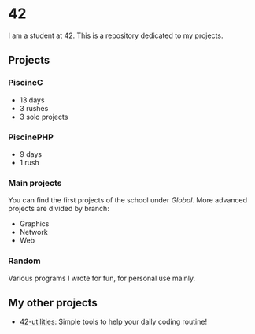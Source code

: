 # 42
I am a student at 42. This is a repository dedicated to my projects.

## Projects
### PiscineC
* 13 days
* 3 rushes
* 3 solo projects
### PiscinePHP
* 9 days
* 1 rush
### Main projects
You can find the first projects of the school under *Global*.
More advanced projects are divided by branch:
* Graphics
* Network
* Web

### Random
Various programs I wrote for fun, for personal use mainly.

## My other projects
* [42-utilities](https://github.com/mathix420/42-utilities): Simple tools to help your daily coding routine!
